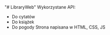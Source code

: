 "# LibraryWeb"
Wykorzystane API:
- Do cytatów
- Do książek
- Do pogody
Strona napisana w HTML, CSS, JS


<!-- git remote add origin https://github.com/slodkiadrianek/LibraryWeb.git
git branch -M main
git push -u origin main -->
